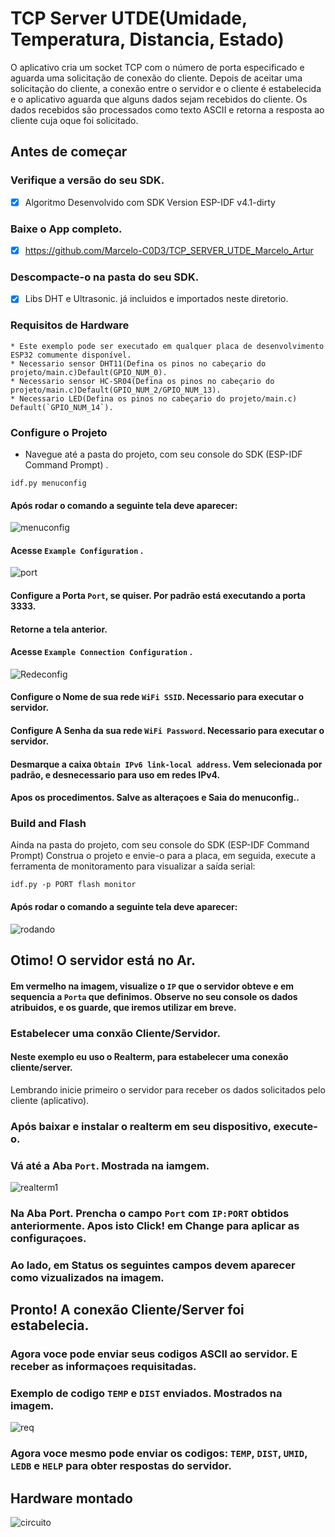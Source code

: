 
# TCP Server UTDE(Umidade, Temperatura, Distancia, Estado)


O aplicativo cria um socket TCP com o número de porta especificado e aguarda uma solicitação de conexão do cliente. Depois de aceitar uma solicitação do cliente, a conexão entre o servidor e o cliente é estabelecida e o aplicativo aguarda que alguns dados sejam recebidos do cliente. Os dados recebidos são processados como texto ASCII e retorna a resposta ao cliente cuja oque foi solicitado.

## Antes de começar

### Verifique a versão do seu SDK.
- [X] Algoritmo Desenvolvido com SDK Version ESP-IDF v4.1-dirty
### Baixe o App completo.
- [X] https://github.com/Marcelo-C0D3/TCP_SERVER_UTDE_Marcelo_Artur
### Descompacte-o na pasta do seu SDK.
- [X] Libs DHT e Ultrasonic. já incluidos e importados neste diretorio.

### Requisitos de Hardware

```
* Este exemplo pode ser executado em qualquer placa de desenvolvimento ESP32 comumente disponível.
* Necessario sensor DHT11(Defina os pinos no cabeçario do projeto/main.c)Default(GPIO_NUM_0).
* Necessario sensor HC-SR04(Defina os pinos no cabeçario do projeto/main.c)Default(GPIO_NUM_2/GPIO_NUM_13).
* Necessario LED(Defina os pinos no cabeçario do projeto/main.c) Default(`GPIO_NUM_14`).
```

### Configure o Projeto

* Navegue até a pasta do projeto, com seu console do SDK (ESP-IDF Command Prompt) .
```
idf.py menuconfig
```
#### Após rodar o comando a seguinte tela deve aparecer:

![menuconfig](https://user-images.githubusercontent.com/56330822/99081292-5884e980-25a1-11eb-9a85-5e683d7ec984.PNG)

#### Acesse `Example Configuration` .

![port](https://user-images.githubusercontent.com/56330822/99081795-190acd00-25a2-11eb-8f07-d66c372a836d.PNG)

#### Configure a Porta `Port`, se quiser. Por padrão está executando a porta 3333.
#### Retorne a tela anterior.

#### Acesse `Example Connection Configuration` .

![Redeconfig](https://user-images.githubusercontent.com/56330822/99082473-f4fbbb80-25a2-11eb-8547-e671b19ec0ef.PNG)

#### Configure o Nome de sua rede `WiFi SSID`. Necessario para executar o servidor.
#### Configure A Senha da sua rede `WiFi Password`. Necessario para executar o servidor.
#### Desmarque a caixa `Obtain IPv6 link-local address`. Vem selecionada por padrão, e desnecessario para uso em redes IPv4.
#### Apos os procedimentos. Salve as alteraçoes e Saia do menuconfig..


### Build and Flash

Ainda na pasta do projeto, com seu console do SDK (ESP-IDF Command Prompt) 
Construa o projeto e envie-o para a placa, em seguida, execute a ferramenta de monitoramento para visualizar a saída serial:

```
idf.py -p PORT flash monitor
```

#### Após rodar o comando a seguinte tela deve aparecer:

![rodando](https://user-images.githubusercontent.com/56330822/99083292-190bcc80-25a4-11eb-8d32-2093400483a2.PNG)

## Otimo! O servidor está no Ar.

#### Em vermelho na imagem, visualize o `IP` que o servidor obteve e em sequencia a `Porta` que definimos. Observe no seu console os dados atribuidos, e os guarde, que iremos utilizar em breve.

### Estabelecer uma conxão Cliente/Servidor.

#### Neste exemplo eu uso o Realterm, para estabelecer uma conexão cliente/server.
Lembrando inicie primeiro o servidor para receber os dados solicitados pelo cliente (aplicativo).

### Após baixar e instalar o realterm em seu dispositivo, execute-o.
### Vá até a Aba `Port`. Mostrada na iamgem.

![realterm1](https://user-images.githubusercontent.com/56330822/99087159-355e3800-25a9-11eb-9d7c-0d2e6e77b8c4.PNG)

### Na Aba Port. Prencha o campo `Port` com `IP:PORT` obtidos anteriormente. Apos isto Click! em Change para aplicar as configuraçoes.
### Ao lado, em Status os seguintes campos devem aparecer como vizualizados na imagem.

## Pronto! A conexão Cliente/Server foi estabelecia.

### Agora voce pode enviar seus codigos ASCII ao servidor. E receber as informaçoes requisitadas.
### Exemplo de codigo `TEMP` e `DIST` enviados. Mostrados na imagem.

![req](https://user-images.githubusercontent.com/56330822/99088037-3cd21100-25aa-11eb-85b8-7390de8bc8fe.PNG)

### Agora voce mesmo pode enviar os codigos: `TEMP`, `DIST`, `UMID`, `LEDB` e `HELP` para obter respostas do servidor.

## Hardware montado

![circuito](https://drive.google.com/file/d/1FaY7fcNY-80CTmC3zc3vBf_wk1Vk6gFt/view?usp=sharing)

